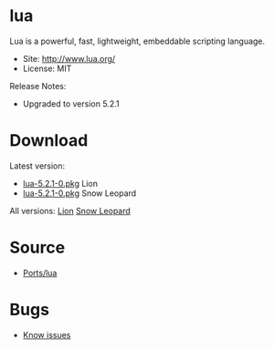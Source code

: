 

# lua #

Lua is a powerful, fast, lightweight, embeddable scripting language.

  * Site: http://www.lua.org/
  * License: MIT

Release Notes:
  * Upgraded to version 5.2.1


# Download #

Latest version:
  * [lua-5.2.1-0.pkg](http://code.google.com/p/rudix/downloads/detail?name=lua-5.2.1-0.pkg) Lion
  * [lua-5.2.1-0.pkg](http://code.google.com/p/rudix-snowleopard/downloads/detail?name=lua-5.2.1-0.pkg) Snow Leopard

All versions: [Lion](http://code.google.com/p/rudix/downloads/list?q=lua) [Snow Leopard](http://code.google.com/p/rudix-snowleopard/downloads/list?q=lua)

# Source #
  * [Ports/lua](http://code.google.com/p/rudix/source/browse/Ports/lua)

# Bugs #
  * [Know issues](http://code.google.com/p/rudix/issues/list?q=lua)
